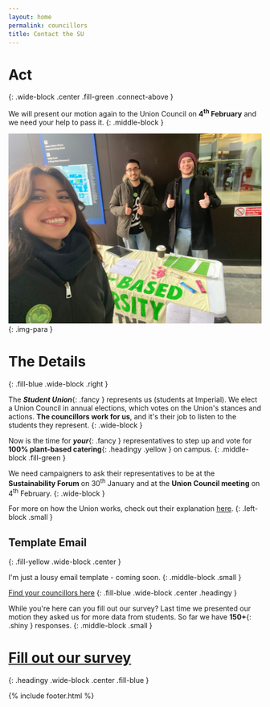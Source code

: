 ```yaml
---
layout: home
permalink: councillors
title: Contact the SU
---
```

# Act
{: .wide-block .center .fill-green .connect-above }

We will present our motion again to the Union Council on **4<sup>th</sup> February** and we need your help to pass it.
{: .middle-block }

![PBU Imperial outreach event](/assets/images/pictures/PBUIoutreach.jpeg)
{: .img-para }

# The Details
{: .fill-blue .wide-block .right }

The ***Student Union***{: .fancy } represents us (students at Imperial). We elect a Union Council in annual elections, which votes on the Union's stances and actions. **The councillors work for us**, and it's their job to listen to the students they represent.
{: .wide-block }

Now is the time for ***your***{: .fancy } representatives to step up and vote for **100% plant-based catering**{: .headingy .yellow } on campus. 
{: .middle-block .fill-green }

We need campaigners to ask their representatives to be at the **Sustainability Forum** on 30<sup>th</sup> January and at the **Union Council meeting** on 4<sup>th</sup> February.
{: .wide-block }

For more on how the Union works, check out their explanation [here](https://www.imperialcollegeunion.org/about-us/how-were-run).
{: .left-block .small }

## Template Email
{: .fill-yellow .wide-block .center }

I'm just a lousy email template - coming soon.
{: .middle-block .small }

[Find your councillors here](https://www.imperialcollegeunion.org/your-union/how-were-run/committees/24-25/Union_Council/2397)
{: .fill-blue .wide-block .center .headingy }

While you're here can you fill out our survey? Last time we presented our motion they asked us for more data from students. So far we have **150+**{: .shiny } responses.
{: .middle-block .small }

# [Fill out our survey](https://imperial.eu.qualtrics.com/jfe/form/SV_3Ldkvi8p4U8Bh9c)
{: .headingy .wide-block .center .fill-blue }

{% include footer.html %}
